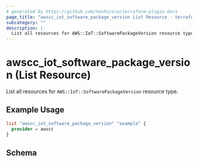 ```yaml
---
# generated by https://github.com/hashicorp/terraform-plugin-docs
page_title: "awscc_iot_software_package_version List Resource - terraform-provider-awscc"
subcategory: ""
description: |-
  List all resources for AWS::IoT::SoftwarePackageVersion resource type.
---
```


# awscc_iot_software_package_version (List Resource)

List all resources for `AWS::IoT::SoftwarePackageVersion` resource type.

## Example Usage

```terraform
list "awscc_iot_software_package_version" "example" {
  provider = awscc
}
```

<!-- schema generated by tfplugindocs -->
## Schema
